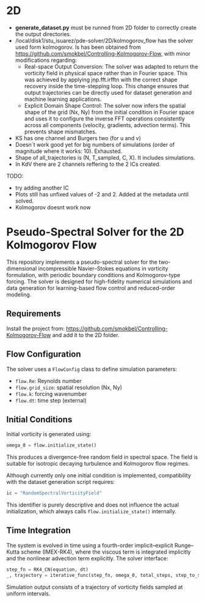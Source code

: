 # 2D
- **generate_dataset.py** must be runned from 2D folder to correctly create the output directories.
- /local/disk1/stu_isuarez/pde-solver/2D/kolmogorov_flow has the solver used form kolmogorov. Is has been obtained from https://github.com/smokbel/Controlling-Kolmogorov-Flow, with minor modifications regarding:
    - Real-space Output Conversion: The solver was adapted to return the vorticity field in physical space rather than in Fourier space. This was achieved by applying jnp.fft.irfftn with the correct shape recovery inside the time-stepping loop. This change ensures that output trajectories can be directly used for dataset generation and machine learning applications.
    - Explicit Domain Shape Control: The solver now infers the spatial shape of the grid (Nx, Ny) from the initial condition in Fourier space and uses it to configure the inverse FFT operations consistently across all components (velocity, gradients, advection terms). This prevents shape mismatches.
- KS has one channel and Burgers two (for u and v)
- Doesn´t work good yet for big numbers of simulations (order of magnitude where it works: 10). Exhausted.
- Shape of all_trajectories is (N, T_sampled, C, X). It includes simulations.
- In KdV there are 2 channels reffering to the 2 ICs created.

TODO:
- try adding another IC
- Plots still has unfixed values of -2 and 2. Added at the metadata until solved.
- Kolmogorov doesnt work now

# Pseudo-Spectral Solver for the 2D Kolmogorov Flow

This repository implements a pseudo-spectral solver for the two-dimensional incompressible Navier–Stokes equations in vorticity formulation, with periodic boundary conditions and Kolmogorov-type forcing. The solver is designed for high-fidelity numerical simulations and data generation for learning-based flow control and reduced-order modeling.

## Requirements

Install the project from: https://github.com/smokbel/Controlling-Kolmogorov-Flow and add it to the 2D folder.

## Flow Configuration

The solver uses a `FlowConfig` class to define simulation parameters:

- `flow.Re`: Reynolds number  
- `flow.grid_size`: spatial resolution (Nx, Ny)  
- `flow.k`: forcing wavenumber  
- `flow.dt`: time step (external)

## Initial Conditions

Initial vorticity is generated using:

```python
omega_0 = flow.initialize_state()
```

This produces a divergence-free random field in spectral space. The field is suitable for isotropic decaying turbulence and Kolmogorov flow regimes.

Although currently only one initial condition is implemented, compatibility with the dataset generation script requires:

```python
ic = "RandomSpectralVorticityField"
```

This identifier is purely descriptive and does not influence the actual initialization, which always calls `flow.initialize_state()` internally.

## Time Integration

The system is evolved in time using a fourth-order implicit–explicit Runge–Kutta scheme (IMEX-RK4), where the viscous term is integrated implicitly and the nonlinear advection term explicitly. The solver interface:

```python
step_fn = RK4_CN(equation, dt)
_, trajectory = iterative_func(step_fn, omega_0, total_steps, step_to_save)
```

Simulation output consists of a trajectory of vorticity fields sampled at uniform intervals.
